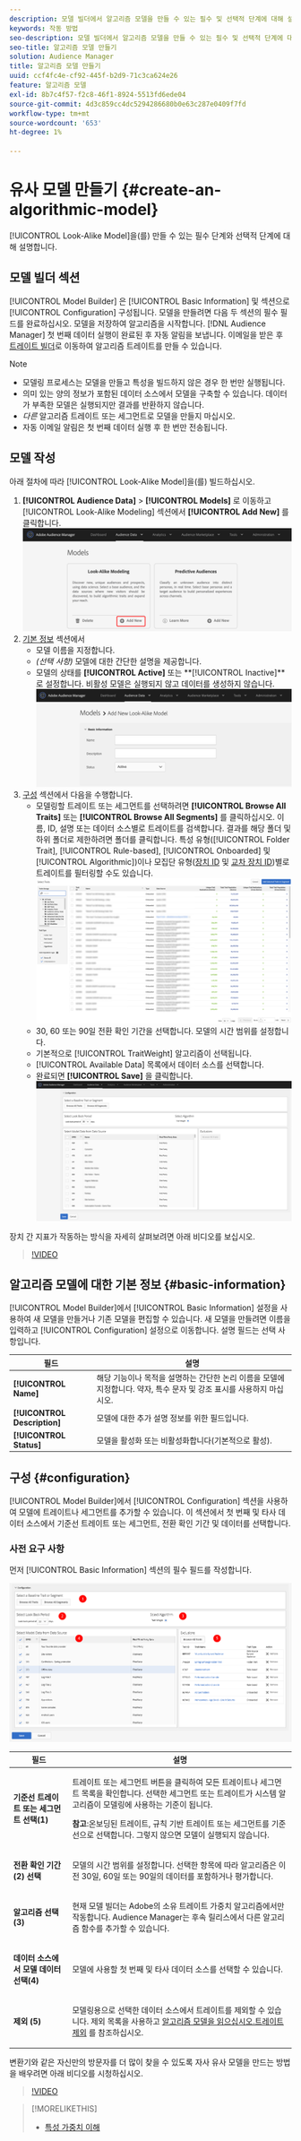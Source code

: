 ```yaml
---
description: 모델 빌더에서 알고리즘 모델을 만들 수 있는 필수 및 선택적 단계에 대해 설명합니다.
keywords: 작동 방법
seo-description: 모델 빌더에서 알고리즘 모델을 만들 수 있는 필수 및 선택적 단계에 대해 설명합니다.
seo-title: 알고리즘 모델 만들기
solution: Audience Manager
title: 알고리즘 모델 만들기
uuid: ccf4fc4e-cf92-445f-b2d9-71c3ca624e26
feature: 알고리즘 모델
exl-id: 8b7c4f57-f2c8-46f1-8924-5513fd6ede04
source-git-commit: 4d3c859cc4dc5294286680b0e63c287e0409f7fd
workflow-type: tm+mt
source-wordcount: '653'
ht-degree: 1%

---
```


# 유사 모델 만들기 {#create-an-algorithmic-model}

[!UICONTROL Look-Alike Model]을(를) 만들 수 있는 필수 단계와 선택적 단계에 대해 설명합니다.

## 모델 빌더 섹션

[!UICONTROL Model Builder] 은  [!UICONTROL Basic Information] 및 섹션으로  [!UICONTROL Configuration] 구성됩니다. 모델을 만들려면 다음 두 섹션의 필수 필드를 완료하십시오. 모델을 저장하여 알고리즘을 시작합니다. [!DNL Audience Manager] 첫 번째 데이터 실행이 완료된 후 자동 알림을 보냅니다. 이메일을 받은 후 [트레이트 빌더](../../features/traits/about-trait-builder.md)로 이동하여 알고리즘 트레이트를 만들 수 있습니다.

>[!NOTE]
>
>* 모델링 프로세스는 모델을 만들고 특성을 빌드하지 않은 경우 한 번만 실행됩니다.
>* 의미 있는 양의 정보가 포함된 데이터 소스에서 모델을 구축할 수 있습니다. 데이터가 부족한 모델은 실행되지만 결과를 반환하지 않습니다.
>* *다른* 알고리즘 트레이트 또는 세그먼트로 모델을 만들지 마십시오.
>* 자동 이메일 알림은 첫 번째 데이터 실행 후 한 번만 전송됩니다.


## 모델 작성

아래 절차에 따라 [!UICONTROL Look-Alike Model]을(를) 빌드하십시오.

1. **[!UICONTROL Audience Data]** > **[!UICONTROL Models]** 로 이동하고 [!UICONTROL Look-Alike Modeling] 섹션에서 **[!UICONTROL Add New]** 를 클릭합니다.
   ![유사 추가](assets/look-alike-add.png)
1. [기본 정보](../../features/algorithmic-models/create-model.md#basic-information) 섹션에서
   * 모델 이름을 지정합니다.
   * *(선택 사항)* 모델에 대한 간단한 설명을 제공합니다.
   * 모델의 상태를 **[!UICONTROL Active]** 또는 **[!UICONTROL Inactive]**로 설정합니다. 비활성 모델은 실행되지 않고 데이터를 생성하지 않습니다.
      ![유사 기본](assets/look-alike-basic.png)
1. [구성](../../features/algorithmic-models/create-model.md#configuration) 섹션에서 다음을 수행합니다.
   * 모델링할 트레이트 또는 세그먼트를 선택하려면 **[!UICONTROL Browse All Traits]** 또는 **[!UICONTROL Browse All Segments]** 를 클릭하십시오. 이름, ID, 설명 또는 데이터 소스별로 트레이트를 검색합니다. 결과를 해당 폴더 및 하위 폴더로 제한하려면 폴더를 클릭합니다. 특성 유형([!UICONTROL Folder Trait], [!UICONTROL Rule-based], [!UICONTROL Onboarded] 및 [!UICONTROL Algorithmic])이나 모집단 유형([장치 ID](../../reference/ids-in-aam.md) 및 [교차 장치 ID](../../reference/ids-in-aam.md))별로 트레이트를 필터링할 수도 있습니다.
      ![찾아보기 트레이트](assets/browse-traits.png)
   * 30, 60 또는 90일 전환 확인 기간을 선택합니다. 모델의 시간 범위를 설정합니다.
   * 기본적으로 [!UICONTROL TraitWeight] 알고리즘이 선택됩니다.
   * [!UICONTROL Available Data] 목록에서 데이터 소스를 선택합니다.
   * 완료되면 **[!UICONTROL Save]** 을 클릭합니다.
      ![유사 구성](assets/look-alike-configuration.png)

장치 간 지표가 작동하는 방식을 자세히 살펴보려면 아래 비디오를 보십시오.

>[!VIDEO](https://docs.adobe.com/content/help/en/audience-manager-learn/tutorials/build-and-manage-audiences/profile-merge/understanding-cross-device-metrics-in-audience-manager.html)

## 알고리즘 모델에 대한 기본 정보 {#basic-information}

<!-- r_model_basic.xml -->

[!UICONTROL Model Builder]에서 [!UICONTROL Basic Information] 설정을 사용하여 새 모델을 만들거나 기존 모델을 편집할 수 있습니다. 새 모델을 만들려면 이름을 입력하고 [!UICONTROL Configuration] 설정으로 이동합니다. 설명 필드는 선택 사항입니다.

| 필드 | 설명 |
|---|---|
| **[!UICONTROL Name]** | 해당 기능이나 목적을 설명하는 간단한 논리 이름을 모델에 지정합니다. 약자, 특수 문자 및 강조 표시를 사용하지 마십시오. |
| **[!UICONTROL Description]** | 모델에 대한 추가 설명 정보를 위한 필드입니다. |
| **[!UICONTROL Status]** | 모델을 활성화 또는 비활성화합니다(기본적으로 활성). |

## 구성 {#configuration}

[!UICONTROL Model Builder]에서 [!UICONTROL Configuration] 섹션을 사용하여 모델에 트레이트나 세그먼트를 추가할 수 있습니다. 이 섹션에서 첫 번째 및 타사 데이터 소스에서 기준선 트레이트 또는 세그먼트, 전환 확인 기간 및 데이터를 선택합니다.

<!-- r_model_configuration.xml -->

### 사전 요구 사항

먼저 [!UICONTROL Basic Information] 섹션의 필수 필드를 작성합니다.

![](assets/lam_exclude_traits_numbered.png)

<table id="table_7A6BE5E5498D4776A30323B743954150"> 
 <thead> 
  <tr> 
   <th colname="col1" class="entry"> 필드 </th> 
   <th colname="col2" class="entry"> 설명 </th> 
  </tr> 
 </thead>
 <tbody> 
  <tr> 
   <td colname="col1"> <p><b>기준선 트레이트 또는 세그먼트 선택(1)</b> </p> </td> 
   <td colname="col2"> <p>트레이트 또는 세그먼트 버튼을 클릭하여 모든 트레이트나 세그먼트 목록을 확인합니다. 선택한 세그먼트 또는 트레이트가 시스템 알고리즘이 모델링에 사용하는 기준이 됩니다. </p> <p> <p><b>참고</b>:온보딩된 트레이트, 규칙 기반 트레이트 또는 세그먼트를 기준선으로 선택합니다. 그렇지 않으면 모델이 실행되지 않습니다. </p> </p> </td> 
  </tr> 
  <tr> 
   <td colname="col1"> <p><b>전환 확인 기간(2) 선택</b> </p> </td> 
   <td colname="col2"> <p>모델의 시간 범위를 설정합니다. 선택한 항목에 따라 알고리즘은 이전 30일, 60일 또는 90일의 데이터를 포함하거나 평가합니다. </p> </td> 
  </tr> 
  <tr> 
   <td colname="col1"> <p><b>알고리즘 선택(3)</b> </p> </td> 
   <td colname="col2"> <p>현재 모델 빌더는 Adobe의 소유 <span class="keyword"> 트레이트 가중치</span> 알고리즘에서만 작동합니다. <span class="keyword"> Audience </span> Manager는 후속 릴리스에서 다른 알고리즘 함수를 추가할 수 있습니다. </p> </td>
  </tr>
  <tr> 
   <td colname="col1"> <p><b>데이터 소스에서 모델 데이터 선택(4)</b> </p> </td> 
   <td colname="col2"> <p>모델에 사용할 첫 번째 및 타사 데이터 소스를 선택할 수 있습니다. </p> </td>
  </tr> 
  <tr> 
   <td colname="col1"> <p><b>제외 (5)</b> </p> </td> 
   <td colname="col2"> <p>모델링용으로 선택한 데이터 소스에서 트레이트를 제외할 수 있습니다. <span class="wintitle"> 제외</span> 목록을 사용하고 <a href="../../features/algorithmic-models/trait-exclusion-algo-models.md"> 알고리즘 모델을 읽으십시오.트레이트 제외</a> 를 참조하십시오. </p> </td>
  </tr> 
 </tbody>
</table>

변환기와 같은 자신만의 방문자를 더 많이 찾을 수 있도록 자사 유사 모델을 만드는 방법을 배우려면 아래 비디오를 시청하십시오.

>[!VIDEO](https://video.tv.adobe.com/v/23504/)

>[!MORELIKETHIS]
>
>* [특성 가중치 이해](../../features/algorithmic-models/understanding-models.md#understanding-traitweight)

